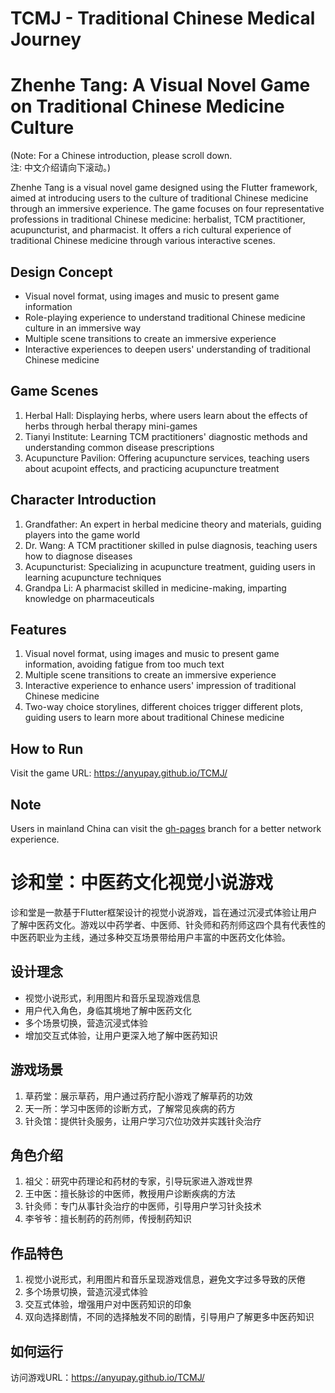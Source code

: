 # TCMJ - Traditional Chinese Medical Journey

# Zhenhe Tang: A Visual Novel Game on Traditional Chinese Medicine Culture
(Note: For a Chinese introduction, please scroll down.  
注: 中文介绍请向下滚动。)

Zhenhe Tang is a visual novel game designed using the Flutter framework, aimed at introducing users to the culture of traditional Chinese medicine through an immersive experience. The game focuses on four representative professions in traditional Chinese medicine: herbalist, TCM practitioner, acupuncturist, and pharmacist. It offers a rich cultural experience of traditional Chinese medicine through various interactive scenes.

## Design Concept

- Visual novel format, using images and music to present game information
- Role-playing experience to understand traditional Chinese medicine culture in an immersive way
- Multiple scene transitions to create an immersive experience
- Interactive experiences to deepen users' understanding of traditional Chinese medicine

## Game Scenes

1. Herbal Hall: Displaying herbs, where users learn about the effects of herbs through herbal therapy mini-games
2. Tianyi Institute: Learning TCM practitioners' diagnostic methods and understanding common disease prescriptions
3. Acupuncture Pavilion: Offering acupuncture services, teaching users about acupoint effects, and practicing acupuncture treatment

## Character Introduction

1. Grandfather: An expert in herbal medicine theory and materials, guiding players into the game world
2. Dr. Wang: A TCM practitioner skilled in pulse diagnosis, teaching users how to diagnose diseases
3. Acupuncturist: Specializing in acupuncture treatment, guiding users in learning acupuncture techniques
4. Grandpa Li: A pharmacist skilled in medicine-making, imparting knowledge on pharmaceuticals

## Features

1. Visual novel format, using images and music to present game information, avoiding fatigue from too much text
2. Multiple scene transitions to create an immersive experience
3. Interactive experience to enhance users' impression of traditional Chinese medicine
4. Two-way choice storylines, different choices trigger different plots, guiding users to learn more about traditional Chinese medicine

## How to Run
Visit the game URL: https://anyupay.github.io/TCMJ/

## Note
Users in mainland China can visit the [gh-pages](https://github.com/Anyupay/TCMJ/tree/gh-pages) branch for a better network experience.

# 诊和堂：中医药文化视觉小说游戏

诊和堂是一款基于Flutter框架设计的视觉小说游戏，旨在通过沉浸式体验让用户了解中医药文化。游戏以中药学者、中医师、针灸师和药剂师这四个具有代表性的中医药职业为主线，通过多种交互场景带给用户丰富的中医药文化体验。

## 设计理念

- 视觉小说形式，利用图片和音乐呈现游戏信息
- 用户代入角色，身临其境地了解中医药文化
- 多个场景切换，营造沉浸式体验
- 增加交互式体验，让用户更深入地了解中医药知识

## 游戏场景

1. 草药堂：展示草药，用户通过药疗配小游戏了解草药的功效
2. 天一所：学习中医师的诊断方式，了解常见疾病的药方
3. 针灸馆：提供针灸服务，让用户学习穴位功效并实践针灸治疗

## 角色介绍

1. 祖父：研究中药理论和药材的专家，引导玩家进入游戏世界
2. 王中医：擅长脉诊的中医师，教授用户诊断疾病的方法
3. 针灸师：专门从事针灸治疗的中医师，引导用户学习针灸技术
4. 李爷爷：擅长制药的药剂师，传授制药知识

## 作品特色

1. 视觉小说形式，利用图片和音乐呈现游戏信息，避免文字过多导致的厌倦
2. 多个场景切换，营造沉浸式体验
3. 交互式体验，增强用户对中医药知识的印象
4. 双向选择剧情，不同的选择触发不同的剧情，引导用户了解更多中医药知识

## 如何运行
访问游戏URL：https://anyupay.github.io/TCMJ/
